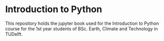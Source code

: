 # Introduction to Python

This repository holds the jupyter book used for the Introduction to Python course for the 1st year students of BSc. Earth, Climate and Technology in TUDelft.
